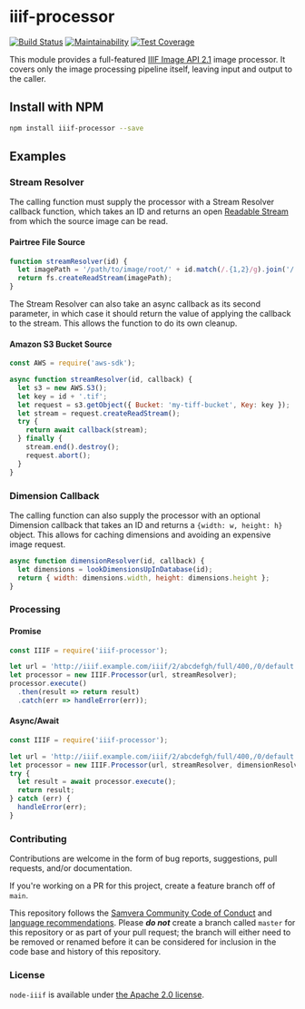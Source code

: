 # iiif-processor

[![Build Status](https://circleci.com/gh/samvera-labs/node-iiif.svg?style=svg)](https://circleci.com/gh/samvera-labs/node-iiif)
[![Maintainability](https://api.codeclimate.com/v1/badges/1f771d90d694b2798fb5/maintainability)](https://codeclimate.com/github/samvera-labs/node-iiif/maintainability)
[![Test Coverage](https://coveralls.io/repos/github/samvera-labs/node-iiif/badge.svg)](https://coveralls.io/github/samvera-labs/node-iiif)

This module provides a full-featured [IIIF Image API 2.1](https://iiif.io/api/image/2.1/) image processor. It covers only the image processing pipeline itself, leaving input and output to the caller.

## Install with NPM

```sh
npm install iiif-processor --save
```

## Examples

### Stream Resolver

The calling function must supply the processor with a Stream Resolver callback
function, which takes an ID and returns an open [Readable Stream](https://nodejs.org/api/stream.html#stream_class_stream_readable) from which the source image can be read.

#### Pairtree File Source
```javascript
function streamResolver(id) {
  let imagePath = '/path/to/image/root/' + id.match(/.{1,2}/g).join('/') + '/image.tif';
  return fs.createReadStream(imagePath);
}
```

The Stream Resolver can also take an async callback as its second parameter, in which
case it should return the value of applying the callback to the stream. This allows
the function to do its own cleanup.

#### Amazon S3 Bucket Source
```javascript
const AWS = require('aws-sdk');

async function streamResolver(id, callback) {
  let s3 = new AWS.S3();
  let key = id + '.tif';
  let request = s3.getObject({ Bucket: 'my-tiff-bucket', Key: key });
  let stream = request.createReadStream();
  try {
    return await callback(stream);
  } finally {
    stream.end().destroy();
    request.abort();
  }
}
```

### Dimension Callback

The calling function can also supply the processor with an optional Dimension
callback that takes an ID and returns a `{width: w, height: h}` object. This
allows for caching dimensions and avoiding an expensive image request.

```javascript
async function dimensionResolver(id, callback) {
  let dimensions = lookDimensionsUpInDatabase(id);
  return { width: dimensions.width, height: dimensions.height };
}
```

### Processing

#### Promise
```javascript
const IIIF = require('iiif-processor');

let url = 'http://iiif.example.com/iiif/2/abcdefgh/full/400,/0/default.jpg'
let processor = new IIIF.Processor(url, streamResolver);
processor.execute()
  .then(result => return result)
  .catch(err => handleError(err));
```

#### Async/Await
```javascript
const IIIF = require('iiif-processor');

let url = 'http://iiif.example.com/iiif/2/abcdefgh/full/400,/0/default.jpg'
let processor = new IIIF.Processor(url, streamResolver, dimensionResolver);
try {
  let result = await processor.execute();
  return result;
} catch (err) {
  handleError(err);
}
```

### Contributing

Contributions are welcome in the form of bug reports, suggestions, pull requests, and/or documentation.

If you're working on a PR for this project, create a feature branch off of `main`.

This repository follows the [Samvera Community Code of Conduct](https://samvera.atlassian.net/wiki/spaces/samvera/pages/405212316/Code+of+Conduct) and [language recommendations](https://github.com/samvera/maintenance/blob/master/templates/CONTRIBUTING.md#language).  Please ***do not*** create a branch called `master` for this repository or as part of your pull request; the branch will either need to be removed or renamed before it can be considered for inclusion in the code base and history of this repository.

### License

`node-iiif` is available under [the Apache 2.0 license](LICENSE).
